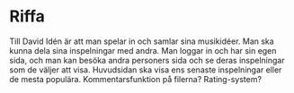 # Riffa
Till David
Idén är att man spelar in och samlar sina musikidéer.
Man ska kunna dela sina inspelningar med andra.
Man loggar in och har sin egen sida, och man kan besöka andra personers sida och se deras inspelningar som de väljer att visa.
Huvudsidan ska visa ens senaste inspelningar eller de mesta populära.
Kommentarsfunktion på filerna? Rating-system?
